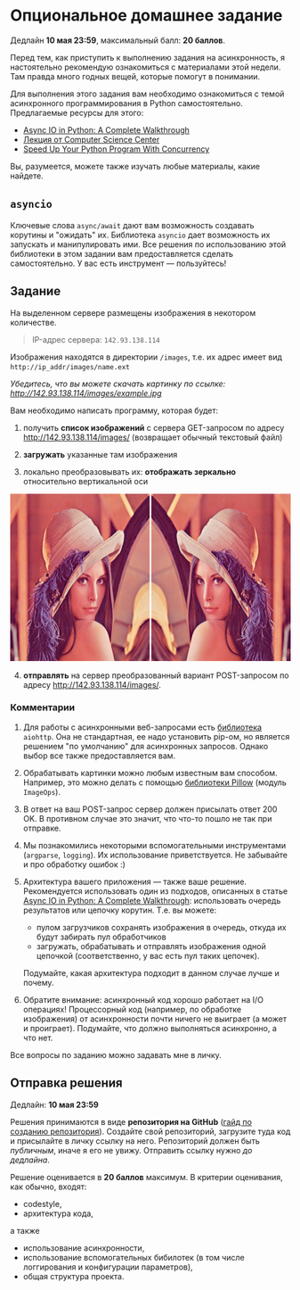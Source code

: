 # Опциональное домашнее задание

Дедлайн **10 мая 23:59**, максимальный балл: **20 баллов**.

Перед тем, как приступить к выполнению задания на асинхронность, я настоятельно рекомендую ознакомиться с материалами этой недели. Там правда много годных вещей, которые помогут в понимании.

Для выполнения этого задания вам необходимо ознакомиться с темой асинхронного программирования в Python самостоятельно. Предлагаемые ресурсы для этого:

* [Async IO in Python: A Complete Walkthrough](https://realpython.com/async-io-python/)
* [Лекция от Computer Science Center](https://compscicenter.ru/courses/python/2018-autumn/classes/4300/)
* [Speed Up Your Python Program With Concurrency](https://realpython.com/python-concurrency/)

Вы, разумеется, можете также изучать любые материалы, какие найдете.

## `asyncio`

Ключевые слова `async/await` дают вам возможность создавать корутины и "ожидать" их. Библиотека `asyncio` дает возможность их запускать и манипулировать ими. Все решения по использованию этой библиотеки в этом задании вам предоставляется сделать самостоятельно. У вас есть инструмент — пользуйтесь!

## Задание

На выделенном сервере размещены изображения в некотором количестве.

> IP-адрес сервера: `142.93.138.114`

Изображения находятся в директории `/images`, т.е. их адрес имеет вид `http://ip_addr/images/name.ext`

*Убедитесь, что вы можете скачать картинку по ссылке: http://142.93.138.114/images/example.jpg*

Вам необходимо написать программу, которая будет:

1. получить **список изображений** с сервера GET-запросом по адресу http://142.93.138.114/images/ (возвращает обычный текстовый файл)

2. **загружать** указанные там изображения

3. локально преобразовывать их: **отображать зеркально** относительно вертикальной оси

<img src="../img/mirror_example.png" height="300">

4. **отправлять** на сервер преобразованный вариант POST-запросом по адресу http://142.93.138.114/images/.

### Комментарии

1. Для работы с асинхронными веб-запросами есть [библиотека](https://docs.aiohttp.org/en/stable/) `aiohttp`. Она не стандартная, ее надо установить pip-ом, но является решением "по умолчанию" для асинхронных запросов. Однако выбор все также предоставляется вам.

2. Обрабатывать картинки можно любым известным вам способом. Например, это можно делать с помощью [библиотеки Pillow](https://pillow.readthedocs.io/en/stable/installation.html) (модуль `ImageOps`).

3. В ответ на ваш POST-запрос сервер должен присылать ответ 200 OK. В противном случае это значит, что что-то пошло не так при отправке.

4. Мы познакомились некоторыми вспомогательными инструментами (`argparse`, `logging`). Их использование приветствуется. Не забывайте и про обработку ошибок :)

5. Архитектура вашего приложения — также ваше решение. Рекомендуется использовать один из подходов, описанных в статье [Async IO in Python: A Complete Walkthrough](https://realpython.com/async-io-python/): использовать очередь результатов или цепочку корутин. Т.е. вы можете:
    * пулом загрузчиков сохранять изображения в очередь, откуда их будут забирать пул обработчиков
    * загружать, обрабатывать и отправлять изображения одной цепочкой (соответственно, у вас есть пул таких цепочек).

    Подумайте, какая архитектура подходит в данном случае лучше и почему.

6. Обратите внимание: асинхронный код хорошо работает на I/O операциях! Процессорный код (например, по обработке изображения) от асинхронности почти ничего не выиграет (а может и проиграет). Подумайте, что должно выполняться асинхронно, а что нет.

Все вопросы по заданию можно задавать мне в личку.

## Отправка решения

Дедлайн: **10 мая 23:59**

Решения принимаются в виде **репозитория на GitHub** ([гайд по созданию репозитория](https://help.github.com/en/enterprise/2.16/user/github/getting-started-with-github/create-a-repo)). Создайте свой репозиторий, загрузите туда код и присылайте в личку ссылку на него. Репозиторий должен быть *публичным*, иначе я его не увижу. Отправить ссылку нужно *до дедлайна*.

Решение оценивается в **20 баллов** максимум. В критерии оценивания, как обычно, входят:

* codestyle,
* архитектура кода,

а также 

* использование асинхронности,
* использование вспомогательных бибилотек (в том числе логгирования и конфигурации параметров),
* общая структура проекта.
